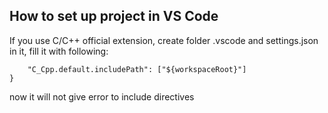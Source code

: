 ## How to set up project in VS Code

If you use C/C++ official extension, create folder .vscode and settings.json in it, fill it with following:
```{
    "C_Cpp.default.includePath": ["${workspaceRoot}"]
}
```
now it will not give error to include directives
